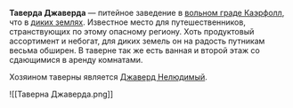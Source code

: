 **Таверда Джаверда** — питейное заведение в [вольном граде Каэрфолл](Каэрфолл), что в [диких землях](Дикие%20земли). Известное место для путешественников, странствующих по этому опасному региону. Хоть продуктовый ассортимент и небогат, для диких земель он на радость путникам весьма обширен. В таверне так же есть ванная и второй этаж со сдающимися в аренду комнатами.

Хозяином таверны является [Джаверд Нелюдимый](Джаверд%20Нелюдимый.md).

![[Таверна Джаверда.png]]